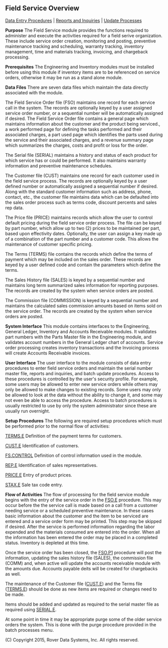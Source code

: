 ## Field Service Overview
<PageHeader />

[Data Entry Procedures](./README.md) | [Reports and Inquiries](.T/README.md)
| [Update Processes](./README.md)

**Purpose**
The Field Service module provides the functions required to administer and
execute the activities required for a field serive organization. These include
service order creation, monitoring and posting, preventive maintenance
tracking and scheduling, warranty tracking, inventory management, time and
materials tracking, invoicing, and chargeback processing.

**Prerequisites**
The Engineering and Inventory modules must be installed before using this
module if inventory items are to be referenced on service orders, otherwise it
may be run as a stand alone module.

**Data Files**
There are seven data files which maintain the data directly associated with
the module.

The Field Service Order file (FSO) maintains one record for each service call
in the system. The records are optionally keyed by a user assigned service
order number, or a sequential number will be automatically assigned if
desired. The Field Service Order file contains a general page which maintains
information about the customer and the product being serviced., a work
performed page for defining the tasks performed and their associated charges,
a part used page which identifies the parts used during the service and their
associated charges, and a revenue summary page which summarizes the charges,
costs and profit or loss for the order.

The Serial file (SERIAL) maintains a history and status of each product for
which service has or could be performed. It also maintains warranty
information and preventive maintenance schedules.

The Customer file (CUST) maintains one record for each customer used in the
field service process. The records are optionally keyed by a user defined
number or automatically assigned a sequential number if desired. Along with
the standard customer information such as address, phone, contact, etc., the
customer file maintains data which can be defaulted into the sales order
process such as terms code, discount percents and sales rep data.

The Price file (PRICE) maintains records which allow the user to control
default pricing during the field service order process. The file can be keyed
by part number, which allow up to two (2) prices to be maintained per part,
based upon effectivity dates. Optionally, the user can assign a key made up of
a combination of the part number and a customer code. This allows the
maintenance of customer specific pricing.

The Terms (TERMS) file contains the records which define the terms of payment
which may be included on the sales order. These records are keyed by a user
defined code and contain the parameters which define the terms.

The Sales History file (SALES) is keyed by a sequential number and maintains
long term summarized sales information for reporting purposes. The records are
created by the system when service orders are posted.

The Commission file (COMMISSION) is keyed by a sequential number and maintains
the calculated sales commission amounts based on items sold on the service
order. The records are created by the system when service orders are posted.

**System Interface**
This module contains interfaces to the Engineering, General Ledger, Inventory
and Accounts Receivable modules. It validates part numbers with the Parts
Master file in the Engineering module, and validates account numbers in the
General Ledger chart of accounts. Service order processing creates inventory
transactions and the Invoicing process will create Accounts Receivable
invoices.

**User Interface**
The user interface to the module consists of data entry procedures to enter
field service orders and maintain the serial number master file, reports and
inquiries, and batch update procedures. Access to these procedures is
controlled by the user's security profile. For example, some users may be
allowed to enter new service orders while others may only be allowed to make
changes to existing records. Some users may only be allowed to look at the
data without the ability to change it, and some may not even be able to access
the procedure. Access to batch procedures is usually restricted to use by only
the system administrator since these are usually run overnight.

**Setup Procedures**
The following are required setup procedures which must be performed prior to
the normal flow of activities:

[TERMS.E](./README.md)
Definition of the payment terms for customers.

[CUST.E](./README.md)
Identification of customers.

[FS.CONTROL](./README.md)
Definition of control information used in the module.

[REP.E](./README.md)
Identification of sales representatives.

[PRICE.E](./README.md)
Entry of product prices.

[STAX.E](./README.md)
Sale tax code entry.

**Flow of Activities**
The flow of processing for the field service module begins with the entry of
the service order in the [FSO.E](./README.md) procedure. This may occur before
the the service call is made based on a call from a customer needing service
or a scheduled preventive maintenance. In these cases basic information about
the customer and the item to be serviced are entered and a service order form
may be printed. This step may be skipped if desired. After the service is
performed information regarding the labor expended and the materials consumed
are entered into the order. When all the information has been entered the
order may be placed in a completed status. Inventory is depleted at this time.

Once the service order has been closed, the [FSO.P1](./README.md) procedure
will post the information, updating the sales history file (SALES), the
commission file (COMM) and, when active will update the accounts receivable
module with the amounts due. Accounts payable deits will be created for
chargebacks as well.

The maintenance of the Customer file ([CUST.E](./README.md)) and the Terms file
([TERMS.E](./README.md)) should be done as new items are required or changes
need to be made.

Items should be added and updated as required to the serial master file as
required using [SERIAL.E](./README.md).

At some point in time it may be appropriate purge some of the older service
orders the system. This is done with the purge procedure provided in the batch
processes menu.


(C) Copyright 2015, Rover Data Systems, Inc.
All rights reserved.<br>
<badge text= "Version 8.10.57 " vertical="middle" />

<PageFooter />
